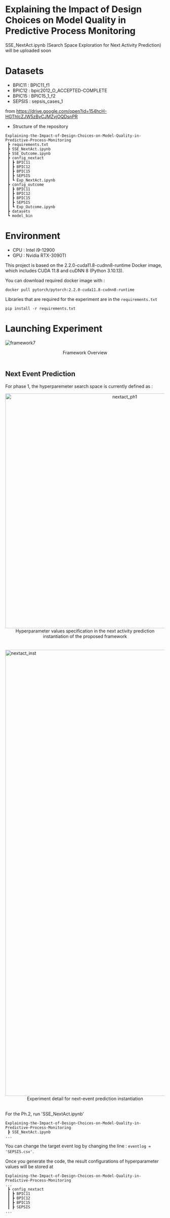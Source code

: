 # Explaining the Impact of Design Choices on Model Quality in Predictive Process Monitoring

SSE_NextAct.ipynb (Search Space Exploration for Next Activity Prediction) will be uploaded soon

# Datasets
+ BPIC11 : BPIC11_f1 
+ BPIC12 : bpic2012_O_ACCEPTED-COMPLETE
+ BPIC15 : BPIC15_1_f2
+ SEPSIS : sepsis_cases_1

from https://drive.google.com/open?id=154hcH-HGThlcZJW5zBvCJMZvjOQDsnPR 

+ Structure of the repository
``` 
Explaining-the-Impact-of-Design-Choices-on-Model-Quality-in-Predictive-Process-Monitoring
 ┣ requirements.txt
 ┣ SSE_NextAct.ipynb
 ┣ SSE_Outcome.ipynb
 ┣ config_nextact
 ┃ ┣ BPIC11
 ┃ ┣ BPIC12
 ┃ ┣ BPIC15
 ┃ ┣ SEPSIS
 ┃ ┗ Exp_NextAct.ipynb
 ┣ config_outcome
 ┃ ┣ BPIC11
 ┃ ┣ BPIC12
 ┃ ┣ BPIC15
 ┃ ┣ SEPSIS
 ┃ ┗ Exp_Outcome.ipynb
 ┣ datasets
 ┗ model_bin
```

# Environment 

+ CPU : Intel i9-12900
+ GPU : Nvidia RTX-3090TI
  
This project is based on the 2.2.0-cuda11.8-cudnn8-runtime Docker image, which includes CUDA 11.8 and cuDNN 8 (Python 3.10.13).

You can download required docker image with :
```
docker pull pytorch/pytorch:2.2.0-cuda11.8-cudnn8-runtime
```
Libraries that are required for the experiment are in the ```requirements.txt```
```
pip install -r requirements.txt
```

# Launching Experiment
![framework7](https://github.com/brucks1217/Explaining-the-Impact-of-Design-Choices-on-Model-Quality-in-Predictive-Process-Monitoring/assets/112471517/9b98382b-d053-4bc7-a241-8afc4341126a)<div align="center">Framework Overview</div>
<br/>

## Next Event Prediction

For phase 1, the hyperparemeter search space is currently defined as :

<div align="center"><img width="739" alt="nextact_ph1" src="https://github.com/brucks1217/Explaining-the-Impact-of-Design-Choices-on-Model-Quality-in-Predictive-Process-Monitoring/assets/112471517/42c97582-2b76-4a3b-8b3e-6a40c6d0d1ce" alt="Hyperparameter values specification in the next activity prediction instantiation of the proposed framework" ></div>
<div align="center">Hyperparameter values specification in the next activity prediction instantiation of the proposed framework</div>
  
<br/>
<br/>

<img width="1404" alt="nextact_inst" src="https://github.com/brucks1217/Explaining-the-Impact-of-Design-Choices-on-Model-Quality-in-Predictive-Process-Monitoring/assets/112471517/33e05de4-8c1e-460c-ab51-ced12ea0170e">
<div align="center">Experiment detail for next-event prediction instantiation</div>
<br/>

For the Ph.2,
run 'SSE_NextAct.ipynb'
``` 
Explaining-the-Impact-of-Design-Choices-on-Model-Quality-in-Predictive-Process-Monitoring
 ┣ SSE_NextAct.ipynb
...
```

You can change the target event log by changing the line : ``` eventlog = 'SEPSIS.csv' ```.

Once you generate the code, the result configurations of hyperparameter values will be stored at 
```
Explaining-the-Impact-of-Design-Choices-on-Model-Quality-in-Predictive-Process-Monitoring
...
 ┣ config_nextact
 ┃ ┣ BPIC11
 ┃ ┣ BPIC12
 ┃ ┣ BPIC15
 ┃ ┣ SEPSIS
...
```
 
